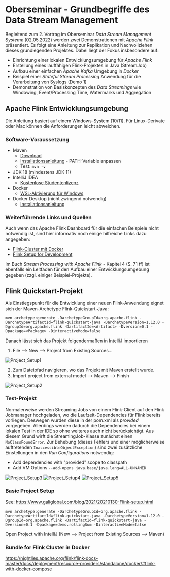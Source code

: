 # Oberseminar - Grundbegriffe des Data Stream Management

Begleitend zum 2. Vortrag im Oberseminar *Data Stream Management Systeme* (02.05.2022) werden zwei Demonstrationen mit *Apache Flink* präsentiert. Es folgt eine Anleitung zur Replikation und Nachvollziehen dieses grundlegenden Projektes. Dabei liegt der Fokus insbesondere auf:

- Einrichtung einer lokalen Entwicklungsumgebung für *Apache Flink*
- Erstellung eines lauffähigen Flink-Projektes in Java (StreamJob)
- Aufbau einer einfachen *Apache Kafka* Umgebung in *Docker* 
- Beispiel einer *Stateful Stream Processing* Anwendung für die Verarbeitung von Syslogs (Demo 1)
- Demonstration von Basiskonzepten des *Data Streamings* wie Windowing, Event/Processing Time, Watermarks und Aggregation

## Apache Flink Entwicklungsumgebung

Die Anleitung basiert auf einem Windows-System (10/11). Für Linux-Derivate oder Mac können die Anforderungen leicht abweichen.

### Software-Voraussetzung

- Maven
  - [Download](https://maven.apache.org/download.cgi)
  - [Installationsanleitung](https://maven.apache.org/install.html) - PATH-Variable anpassen
  - Test: ``mvn -v``
- JDK 18 (mindestens JDK 11) 
- IntelliJ IDEA
  - [Kostenlose Studentenlizenz](https://www.jetbrains.com/de-de/community/education/#students)
- Docker
  - [WSL-Aktivierung für Windows](https://docs.microsoft.com/de-de/windows/wsl/install)
- Docker Desktop (nicht zwingend notwendig)
  - [Installationsanleitung](https://docs.docker.com/desktop/windows/install/)

### Weiterführende Links und Quellen

Auch wenn das Apache Flink Dashboard für die einfachen Beispiele nicht notwendig ist, sind hier informativ noch einige hilfreiche Links dazu angegeben:

- [Flink-Cluster mit Docker](https://nightlies.apache.org/flink/flink-docs-master/docs/deployment/resource-providers/standalone/docker/)
- [Flink Setup for Development](https://www.galiglobal.com/blog/2021/20210130-Flink-setup.html)

Im Buch *Stream Processing with Apache Flink* - Kapitel 4 (S. 71 ff) ist ebenfalls ein Leitfaden für den Aufbau einer Entwicklungsumgebung gegeben (zzgl. einiger Beispiel-Projekte).

## Flink Quickstart-Projekt

Als Einstiegspunkt für die Entwicklung einer neuen Flink-Anwendung eignet sich der Maven-Archetype Flink-Quickstart-Java:

```
mvn archetype:generate -DarchetypeGroupId=org.apache.flink -DarchetypeArtifactId=flink-quickstart-java -DarchetypeVersion=1.12.0 -DgroupId=org.apache.flink -DartifactId=<Artifact> -Dversion=0.1 -Dpackage=<Package> -DinteractiveMode=false
```

Danach lässt sich das Projekt folgendermaßen in IntelliJ importieren

1. File --> New --> Project from Existing Sources...

![Project_Setup1](https://user-images.githubusercontent.com/55789698/163538858-c0d3ad6b-ee16-4a4d-b60f-2f7430e86b70.PNG)

2. Zum Dateipfad navigieren, wo das Projekt mit Maven erstellt wurde.
3. Import project from external model --> Maven --> Finish

![Project_Setup2](https://user-images.githubusercontent.com/55789698/163538887-0dd853d4-193b-4eb9-bdc2-35b2ed2536ea.PNG)

### Test-Projekt

Normalerweise werden Streaming Jobs von einem Flink-Client auf den Flink Jobmanager hochgeladen, wo die Laufzeit-Dependencies für Flink bereits vorliegen. Deswegen wurden diese in der pom.xml als *provided* vorgegeben. Allerdings werden dadurch die Dependencies bei einem lokalen Test in der IDE so ohne weiteres auch nicht berücksichtigt. Aus diesem Grund wirft die StreamingJob-Klasse zunächst einen ``NoClassFoundError``. Zur Behebung (dieses Fehlers und einer möglicherweise auftretenden ``InaccessibleObjectException``) sind zwei zusätzliche Einstellungen in den *Run Configurations* notwendig:

- Add dependencies with "provided" scope to classpath
- Add VM Options ``--add-opens java.base/java.lang=ALL-UNNAMED``

![Project_Setup3](https://user-images.githubusercontent.com/55789698/163538902-645f34d7-9289-49ea-bfbe-3bfa360f092a.PNG)
![Project_Setup4](https://user-images.githubusercontent.com/55789698/163538905-3237ff7e-e0f5-4520-b852-58162d378023.PNG)
![Project_Setup5](https://user-images.githubusercontent.com/55789698/163538909-03b7adcf-4ea6-4842-b547-1cab05f9f505.PNG)



### Basic Project Setup

See: https://www.galiglobal.com/blog/2021/20210130-Flink-setup.html

```
mvn archetype:generate -DarchetypeGroupId=org.apache.flink -DarchetypeArtifactId=flink-quickstart-java -DarchetypeVersion=1.12.0 -DgroupId=org.apache.flink -DartifactId=flink-quickstart-java -Dversion=0.1 -Dpackage=demo.rollingSum -DinteractiveMode=false
```

Open Project with IntelliJ (New --> Project from Existing Sources --> Maven)



### Bundle for Flink Cluster in Docker

https://nightlies.apache.org/flink/flink-docs-master/docs/deployment/resource-providers/standalone/docker/#flink-with-docker-compose






